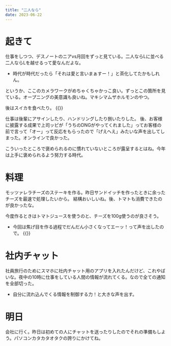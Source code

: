 ```yaml
---
title: "二人なら"
date: 2023-06-22
---
```


# 起きて
仕事をしつつ、デスノートのニアvs月回をずっと見ている。二人ならLに並べる 二人ならLを越せるって愛なんだよな。
- 時代が時代だったら「それは愛と言いまぁすー！」と茶化してたかもしれん。

というか、ここのカメラワークがめちゃくちゃかっこ良い。ずっとこの箇所を見ている。オープニングの美意識も良いね。マキシマムザホルモンのやつ。

後はスイカを食べたり。
{{<tweet user="dango_bot" id="1671751923484200962">}}

仕事は後輩にアサインしたり、ハンドリングしたり捌いたりした。
後、お客様に披露する成果で上司ッピが「うちのDNGがやってくれました」ってお客様の前で言って「オー」って反応をもらったので「げえへえ」みたいな声を出してしまった。オンラインで良かった。

こういったところで褒められるのに慣れていないところが露呈するとはね。今年は上手に褒められるよう努力する時代。
# 料理
モッツァレラチーズのステーキを作る。昨日サンドイッチを作ったときに余ったチーズを最速で処理したいから。
結構おいしいね。後、トマトも消費できたのが良かったな。

今度作るときはトマトジュースを使うのと、チーズを100g使うのが良さそう。
- 今回は焦げ目を作る過程でだんだん小さくなってエーッ！って声を出したので。
{{<tweet user="dango_bot" id="1671848754759233536">}}

# 社内チャット
社員旅行のためにスマホに社内チャット用のアプリを入れたんだけど、これやばいな。夜中の10時に仕事をしている人間の情報が流れてくる。なので全ての通知を全部切った。
- 自分に流れ込んでくる情報を制御する力！と大きな声を出す。

# 明日
会社に行く。昨日は初めての人にチャットを送ったりしたのでそれの準備もしよう。パソコンカタカタオタクの誇りにかけてね。